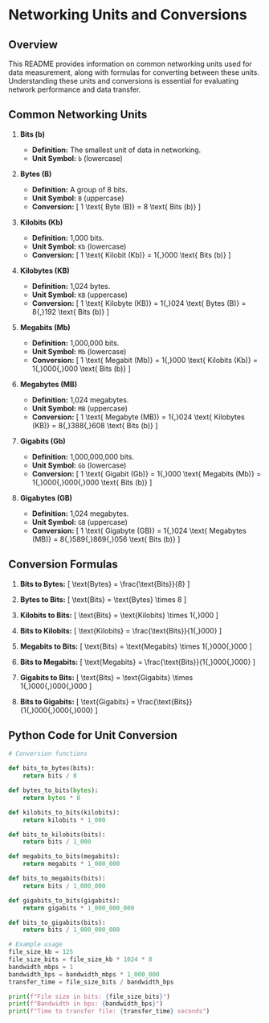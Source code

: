 # Networking Units and Conversions
## Overview

This README provides information on common networking units used for data measurement, along with formulas for converting between these units. Understanding these units and conversions is essential for evaluating network performance and data transfer.

## Common Networking Units

1. **Bits (b)**
   - **Definition:** The smallest unit of data in networking.
   - **Unit Symbol:** `b` (lowercase)

2. **Bytes (B)**
   - **Definition:** A group of 8 bits.
   - **Unit Symbol:** `B` (uppercase)
   - **Conversion:** 
     \[
     1 \text{ Byte (B)} = 8 \text{ Bits (b)}
     \]

3. **Kilobits (Kb)**
   - **Definition:** 1,000 bits.
   - **Unit Symbol:** `Kb` (lowercase)
   - **Conversion:**
     \[
     1 \text{ Kilobit (Kb)} = 1{,}000 \text{ Bits (b)}
     \]

4. **Kilobytes (KB)**
   - **Definition:** 1,024 bytes.
   - **Unit Symbol:** `KB` (uppercase)
   - **Conversion:**
     \[
     1 \text{ Kilobyte (KB)} = 1{,}024 \text{ Bytes (B)} = 8{,}192 \text{ Bits (b)}
     \]

5. **Megabits (Mb)**
   - **Definition:** 1,000,000 bits.
   - **Unit Symbol:** `Mb` (lowercase)
   - **Conversion:**
     \[
     1 \text{ Megabit (Mb)} = 1{,}000 \text{ Kilobits (Kb)} = 1{,}000{,}000 \text{ Bits (b)}
     \]

6. **Megabytes (MB)**
   - **Definition:** 1,024 megabytes.
   - **Unit Symbol:** `MB` (uppercase)
   - **Conversion:**
     \[
     1 \text{ Megabyte (MB)} = 1{,}024 \text{ Kilobytes (KB)} = 8{,}388{,}608 \text{ Bits (b)}
     \]

7. **Gigabits (Gb)**
   - **Definition:** 1,000,000,000 bits.
   - **Unit Symbol:** `Gb` (lowercase)
   - **Conversion:**
     \[
     1 \text{ Gigabit (Gb)} = 1{,}000 \text{ Megabits (Mb)} = 1{,}000{,}000{,}000 \text{ Bits (b)}
     \]

8. **Gigabytes (GB)**
   - **Definition:** 1,024 megabytes.
   - **Unit Symbol:** `GB` (uppercase)
   - **Conversion:**
     \[
     1 \text{ Gigabyte (GB)} = 1{,}024 \text{ Megabytes (MB)} = 8{,}589{,}869{,}056 \text{ Bits (b)}
     \]

## Conversion Formulas

1. **Bits to Bytes:**
   \[
   \text{Bytes} = \frac{\text{Bits}}{8}
   \]

2. **Bytes to Bits:**
   \[
   \text{Bits} = \text{Bytes} \times 8
   \]

3. **Kilobits to Bits:**
   \[
   \text{Bits} = \text{Kilobits} \times 1{,}000
   \]

4. **Bits to Kilobits:**
   \[
   \text{Kilobits} = \frac{\text{Bits}}{1{,}000}
   \]

5. **Megabits to Bits:**
   \[
   \text{Bits} = \text{Megabits} \times 1{,}000{,}000
   \]

6. **Bits to Megabits:**
   \[
   \text{Megabits} = \frac{\text{Bits}}{1{,}000{,}000}
   \]

7. **Gigabits to Bits:**
   \[
   \text{Bits} = \text{Gigabits} \times 1{,}000{,}000{,}000
   \]

8. **Bits to Gigabits:**
   \[
   \text{Gigabits} = \frac{\text{Bits}}{1{,}000{,}000{,}000}
   \]

## Python Code for Unit Conversion

```python
# Conversion functions

def bits_to_bytes(bits):
    return bits / 8

def bytes_to_bits(bytes):
    return bytes * 8

def kilobits_to_bits(kilobits):
    return kilobits * 1_000

def bits_to_kilobits(bits):
    return bits / 1_000

def megabits_to_bits(megabits):
    return megabits * 1_000_000

def bits_to_megabits(bits):
    return bits / 1_000_000

def gigabits_to_bits(gigabits):
    return gigabits * 1_000_000_000

def bits_to_gigabits(bits):
    return bits / 1_000_000_000

# Example usage
file_size_kb = 125
file_size_bits = file_size_kb * 1024 * 8
bandwidth_mbps = 1
bandwidth_bps = bandwidth_mbps * 1_000_000
transfer_time = file_size_bits / bandwidth_bps

print(f"File size in bits: {file_size_bits}")
print(f"Bandwidth in bps: {bandwidth_bps}")
print(f"Time to transfer file: {transfer_time} seconds")
